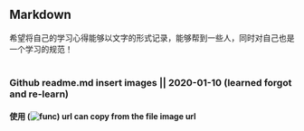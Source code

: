 ## Markdown
希望将自己的学习心得能够以文字的形式记录，能够帮到一些人，同时对自己也是一个学习的规范！
<br></br>

### Github readme.md insert images || 2020-01-10 (learned forgot and re-learn)
#### 使用 (![func](url))    url can copy from the file image url
